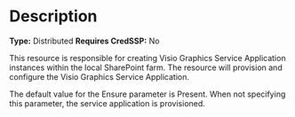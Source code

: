 # Description

**Type:** Distributed
**Requires CredSSP:** No

This resource is responsible for creating Visio Graphics Service Application
instances within the local SharePoint farm. The resource will provision and
configure the Visio Graphics Service Application.

The default value for the Ensure parameter is Present. When not specifying this
parameter, the service application is provisioned.

